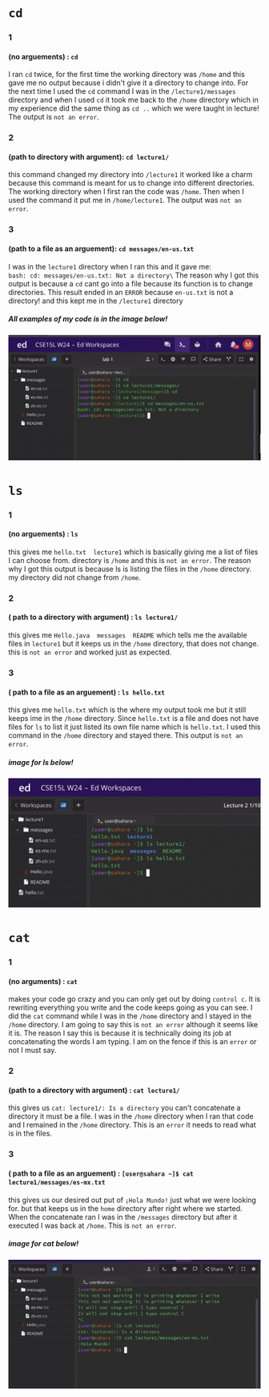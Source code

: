 # `cd`
### 1
#### (no arguements) : `cd`
I ran `cd` twice, for the first time the working directory was `/home` and this gave me no output because i didn't give it a directory to change into. For the next time I used the `cd` command I was in the `/lecture1/messages` directory and when I used `cd` it took me back to the `/home` directory which in my experience did the same thing as `cd ..` which we were taught in lecture! The output is `not an error`.
### 2
#### (path to directory with argument): `cd lecture1/`
this command changed my directory into `/lecture1` it worked like a charm because this command is meant for us to change into different directories. The working directory when I first ran the code was `/home`. Then when I used the command it put me in `/home/lecture1`. The output was `not an error`.
### 3
#### (path to a file as an arguement): `cd messages/en-us.txt`
I was in the `lecture1` directory when I ran this and it gave me:   
`bash: cd: messages/en-us.txt: Not a directory\`
The reason why I got this output is because a `cd` cant go into a file because its function is to change directories. This result ended in an `ERROR` because `en-us.txt` is not a directory! and this kept me in the `/lecture1` directory
##### All examples of my code is in the image below!
![image](cdlab1)

# `ls`
### 1
#### (no arguements) : `ls` 
this gives me   `hello.txt  lecture1`  which is basically giving me a list of files I can choose from. directory is `/home` and this is `not an error`. The reason why I got this output is because ls is listing the files in the `/home` directory. my directory did not change from `/home`.
### 2
#### ( path to a directory with argument) : `ls lecture1/`
this gives me `Hello.java  messages  README` which tells me the available files in `lecture1` but it keeps us in the `/home` directory, that does not change. this is `not an error` and worked just as expected.
### 3
#### ( path to a file as an arguement) : `ls hello.txt` 
this gives me `hello.txt` which is the where my output took me but it still keeps ime in the `/home` directory. Since `hello.txt` is a file and does not have files for `ls` to list it just listed its own file name which is `hello.txt`. I used this command in the `/home` directory and stayed there. This output is `not an error`.
##### image for ls below!
![image](ls.png)

# `cat`
### 1
#### (no arguments) : `cat`
makes your code go crazy and you can only get out by doing `control c`. It is rewriting everything you write and the code keeps going as you can see. I did the `cat` command while I was in the `/home` directory and I stayed in the `/home` directory. I am going to say this is `not an error` although it seems like it is. The reason I say this is because it is technically doing its job at concatenating the words I am typing. I am on the fence if this is an `error` or not I must say.
### 2
#### (path to a directory with argument) : `cat lecture1/` 
this gives us `cat: lecture1/: Is a directory` you can't concatenate a directory it must be a file. I was in the `/home` directory when I ran that code and I remained in the `/home` directory. This is an `error` it needs to read what is in the files.
### 3
#### ( path to a file as an arguement) : `[user@sahara ~]$ cat lecture1/messages/es-mx.txt`
this gives us our desired out put of `¡Hola Mundo!` just what we were looking for. but that keeps us in the `home` directory after right where we started. When the concatenate ran I was in the `/messages` directory but after it executed I was back at `/home`. This is `not an error`.
##### image for cat below!
![image](catlab1)
